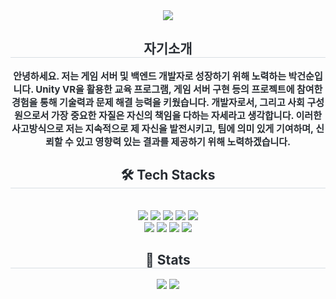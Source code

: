 <div align= "center">
    <img src="https://capsule-render.vercel.app/api?type=waving&color=auto&height=180&text=&animation=&fontColor=000000&fontSize=40" />
    </div>
    <div align= "center"> 
    <h2 style="border-bottom: 1px solid #d8dee4; color: #282d33;"> 자기소개 </h2>  
    <div style="font-weight: 700; font-size: 15px; text-align: center; color: #282d33;"> 안녕하세요. 저는 게임 서버 및 백엔드 개발자로 성장하기 위해 노력하는 박건순입니다. Unity VR을 활용한 교육 프로그램, 게임 서버 구현 등의 프로젝트에 참여한 경험을 통해 기술력과 문제 해결 능력을 키웠습니다. </li>개발자로서, 그리고 사회 구성원으로서 가장 중요한 자질은 자신의 책임을 다하는 자세라고 생각합니다. </li>이러한 사고방식으로 저는 지속적으로 제 자신을 발전시키고, 팀에 의미 있게 기여하며, 신뢰할 수 있고 영향력 있는 결과를 제공하기 위해 노력하겠습니다. </div> 
    </div>
    <div align= "center">
    <h2 style="border-bottom: 1px solid #d8dee4; color: #282d33;"> 🛠️ Tech Stacks </h2> <br> 
    <div style="margin: 0 auto; text-align: center;" align= "center"> <img src="https://img.shields.io/badge/Docker-2496ED?style=flat&logo=Docker&logoColor=white">
          <img src="https://img.shields.io/badge/Express-000000?style=flat&logo=Express&logoColor=white">
          <img src="https://img.shields.io/badge/Git-F05032?style=flat&logo=Git&logoColor=white">
          <img src="https://img.shields.io/badge/Java-007396?style=flat&logo=Java&logoColor=white">
          <img src="https://img.shields.io/badge/Javascript-F7DF1E?style=flat&logo=Javascript&logoColor=white">
          <br/><img src="https://img.shields.io/badge/MariaDB-003545?style=flat&logo=MariaDB&logoColor=white">
          <img src="https://img.shields.io/badge/MySQL-4479A1?style=flat&logo=MySQL&logoColor=white">
          <img src="https://img.shields.io/badge/Node.js-339933?style=flat&logo=Node.js&logoColor=white">
          <img src="https://img.shields.io/badge/Python-3776AB?style=flat&logo=Python&logoColor=white">
          </div>
    </div>
    <div align= "center"> 
    <h2 style="border-bottom: 1px solid #d8dee4; color: #282d33;"> 🏅 Stats </h2> <div align= "center"> <img src="https://github-readme-stats.vercel.app/api?username=keonsoonpark4798&custom_title=keonsoon Park's Github Stat&bg_color=180,000000,&title_color=000000&text_color=000000"
        /> <img src="https://github-readme-stats.vercel.app/api/top-langs/?username=keonsoonpark4798&layout=compact&bg_color=180,000000,&title_color=000000&text_color=000000"
          /> </div> 
    </div>
    
